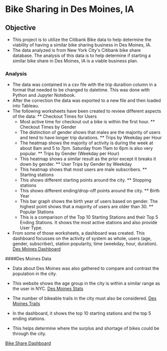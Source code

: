 # Bike Sharing in Des Moines, IA

## Objective
* This project is to utilize the Citibank Bike data to help determine the viability of having a similar bike sharing business in Des Moines, IA.
* The data analyzed is from New York City's Citibank bike share database. The analysis of this data is to help determine if starting a similar bike share in Des Moines, IA is a viable business plan.

### Analysis
* The data was contained in a csv file with the trip duraition column in a format that needed to be changed to datetime. This was done with Python and Jupyter Notebook.
* After the correction the data was exported to a new file and then loaded into Tableau.
* The following worksheets have been created to review different aspects of the data:
** Checkout Times for Users
	- Most active time for checkout out a bike is within the first hour. 
** Checkout Times by Gender
	- The distinction of gender shows that males are the majority of users and tend to have longer trip durations.
** Trips by Weekday per Hour
	- The heatmap shows the majority of activity is during the week at about 8am and 5 to 7pm. Saturday from 11am to 6pm is also very popular.
** Trips by Gender (Weekday per Hour)
	- This heatmap shows a similar result as the prior except it breaks it down by gender.
** User Trips by Gender by Weekday
	- This heatmap shows that most users are male subscribers.
** Starting stations
	- This shows different starting points around the city.
** Stopping stations
	- This shows different ending/drop-off points around the city.
** Birth Year
	- This bar graph shows the birth year of users based on gender. The highest point shows that a majority of users are older than 30. 
** Popular Stations
	- This is a comparison of the Top 10 Starting Stations and their Top 5 Ending Stations. It shows the most active stations and also provide User Type.
* From some of those worksheets, a dashboard was created. This dashboard focusses on the activity of system as whole, users (age, gender, subscriber), station popularity, time (weekday, hour, duration).
[Des Moines Dashboard](https://github/images.....)

####Des Moines Data
* Data about Des Moines was also gathered to compare and contrast the population in the city.
* This website shows the age group in the city is within a similar range as the user in NYC.
[Des Moines Stats](https://censusreporter.org/profiles/16000US1921000-des-moines-ia/)

* The number of bikeable trails in the city must also be considered.
[Des Moines Trails](https://dmampo.maps.arcgis.com/apps/webappviewer/index.html?id=c48776f60395490eb3029f5b29fc7b88)

* In the dashboard, it shows the top 10 starting stations and the top 5 ending stations.
* This helps determine where the surplus and shortage of bikes could be through the city.

[Bike Share Dashboard](https://public.tableau.com/views/Mod14Challenge-BikeShareNYC/AllDash?:language=en-US&:display_count=n&:origin=viz_share_link)

